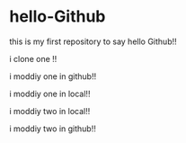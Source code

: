 # hello-Github
this is my first repository to say hello Github!!

i clone one !!

i moddiy one in github!!

i moddiy one in local!!

i moddiy two in local!!

i moddiy two in github!!
